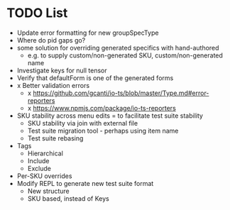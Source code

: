 # TODO List

* Update error formatting for new groupSpecType
* Where do pid gaps go?
* some solution for overriding generated specifics with hand-authored
    * e.g. to supply custom/non-generated SKU, custom/non-generated name
* Investigate keys for null tensor
* Verify that defaultForm is one of the generated forms
* x Better validation errors
  * x https://github.com/gcanti/io-ts/blob/master/Type.md#error-reporters
  * x https://www.npmjs.com/package/io-ts-reporters
* SKU stability across menu edits = to facilitate test suite stability
  * SKU stability via join with external file
  * Test suite migration tool - perhaps using item name
  * Test suite rebasing
* Tags
  * Hierarchical
  * Include
  * Exclude
* Per-SKU overrides
* Modify REPL to generate new test suite format
  * New structure
  * SKU based, instead of Keys
